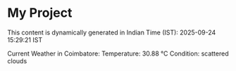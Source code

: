 # My Project

This content is dynamically generated in Indian Time (IST): 2025-09-24 15:29:21 IST


Current Weather in Coimbatore:
Temperature: 30.88 °C
Condition: scattered clouds
